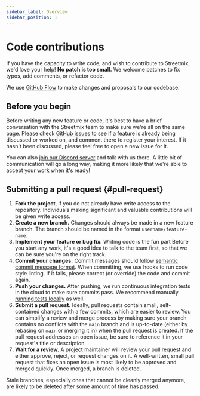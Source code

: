 ```yaml
---
sidebar_label: Overview
sidebar_position: 1
---
```


# Code contributions

If you have the capacity to write code, and wish to contribute to Streetmix, we'd love your help! **No patch is too small.** We welcome patches to fix typos, add comments, or refactor code.

We use [GitHub Flow](https://guides.github.com/introduction/flow/) to make changes and proposals to our codebase.

## Before you begin

Before writing any new feature or code, it's best to have a brief conversation with the Streetmix team to make sure we're all on the same page. Please check [GitHub issues](https://github.com/streetmix/streetmix/issues) to see if a feature is already being discussed or worked on, and comment there to register your interest. If it hasn't been discussed, please feel free to open a new issue for it.

You can also [join our Discord server](https://strt.mx/discord) and talk with us there. A little bit of communication will go a long way, making it more likely that we're able to accept your work when it's ready!

## Submitting a pull request {#pull-request}

1. **Fork the project**, if you do not already have write access to the repository. Individuals making significant and valuable contributions will be given write access.
2. **Create a new branch.** Changes should always be made in a new feature branch. The branch should be named in the format `username/feature-name`.
3. **Implement your feature or bug fix.** Writing code is the fun part Before you start any work, it's a good idea to talk to the team first, so that we can be sure you're on the right track.
4. **Commit your changes.** Commit messages should follow [semantic commit message format](styleguide#code-commit-style). When committing, we use hooks to run code style linting. If it fails, please correct (or override) the code and commit again.
5. **Push your changes.** After pushing, we run continuous integration tests in the cloud to make sure commits pass. We recommend manually [running tests locally](reference/tests#running-tests) as well.
6. **Submit a pull request.** Ideally, pull requests contain small, self-contained changes with a few commits, which are easier to review. You can simplify a review and merge process by making sure your branch contains no conflicts with the `main` branch and is up-to-date (either by rebasing on `main` or merging it in) when the pull request is created. If the pull request addresses an open issue, be sure to reference it in your request's title or description.
7. **Wait for a review.** A project maintainer will review your pull request and either approve, reject, or request changes on it. A well-written, small pull request that fixes an open issue is most likely to be approved and merged quickly. Once merged, a branch is deleted.

Stale branches, especially ones that cannot be cleanly merged anymore, are likely to be deleted after some amount of time has passed.
